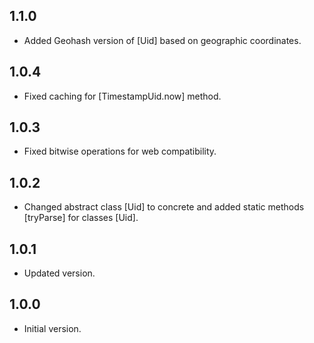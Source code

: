 ## 1.1.0

- Added Geohash version of [Uid] based on geographic coordinates.

## 1.0.4

- Fixed caching for [TimestampUid.now] method.

## 1.0.3

- Fixed bitwise operations for web compatibility.

## 1.0.2

- Changed abstract class [Uid] to concrete and added static methods [tryParse] for classes [Uid].

## 1.0.1

- Updated version.

## 1.0.0

- Initial version.
